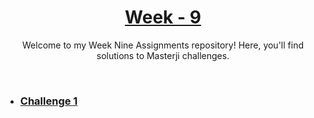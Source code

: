 <a href="./">
  <h1 align="center">Week - 9</h1>
</a>

<p align="center">
  Welcome to my Week Nine Assignments repository! Here, you'll find solutions to Masterji challenges. 
</p>

<br>

- ### [Challenge 1](./challenge-1/README.md)